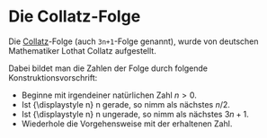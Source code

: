 # Die Collatz-Folge

Die [Collatz](https://de.wikipedia.org/wiki/Collatz-Problem)-Folge (auch `3n+1`-Folge genannt), wurde von deutschen Mathematiker Lothat Collatz aufgestellt.

Dabei bildet man die Zahlen der Folge durch folgende Konstruktionsvorschrift:

- Beginne mit irgendeiner natürlichen Zahl $n>0$.
- Ist {\displaystyle n} n gerade, so nimm als nächstes $n/2$.
- Ist {\displaystyle n} n ungerade, so nimm als nächstes $3n+1$.
- Wiederhole die Vorgehensweise mit der erhaltenen Zahl.